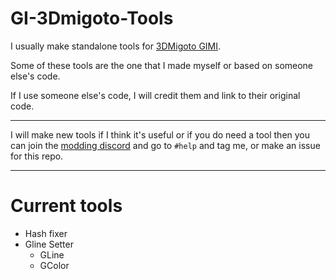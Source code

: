 # GI-3Dmigoto-Tools

I usually make standalone tools for [3DMigoto GIMI](https://github.com/SilentNightSound/GI-Model-Importer).  

Some of these tools are the one that I made myself or based on someone else's code.  

If I use someone else's code, I will credit them and link to their original code.

--------------------

I will make new tools if I think it's useful or if you do need a tool then you can join the [modding discord](https://discord.gg/agmg) and go to `#help` and tag me, or make an issue for this repo.

--------------------
# Current tools
* Hash fixer
* Gline Setter
  * GLine
  * GColor 